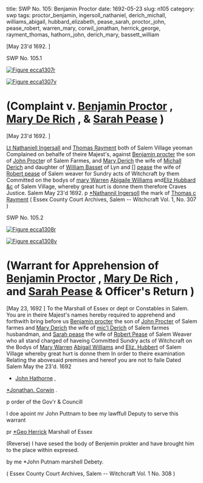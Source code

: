 title: SWP No. 105: Benjamin Proctor
date: 1692-05-23
slug: n105
category: swp
tags: proctor_benjamin, ingersoll_nathaniel, derich_michall, williams_abigail, hubbard_elizabeth, pease_sarah, proctor_john, pease_robert, warren_mary, corwil_jonathan, herrick_george, rayment_thomas, hathorn_john, derich_mary, bassett_william




[May 23'd 1692. ]

<div markdown class="doc" id="n105.1">

<div class="doc_id">SWP No. 105.1</div>


<span markdown class="figure">[![Figure ecca1307r](archives/ecca/thumb/ecca1307r.jpg)](archives/ecca/large/ecca1307r.jpg)</span>

<span markdown class="figure">[![Figure ecca1307v](archives/ecca/thumb/ecca1307v.jpg)](archives/ecca/large/ecca1307v.jpg)</span>

# (Complaint v. [Benjamin Proctor](/tag/proctor_benjamin.html) , [Mary De Rich](/tag/derich_mary.html) , & [Sarah Pease](/tag/pease_sarah.html) )

[May 23'd 1692. ]

[Lt Nathaniell Ingersall](/tag/ingersoll_nathaniel.html) and [Thomas Rayment](/tag/rayment_thomas.html) both of Salem Village yeoman Complained on behalfe of theire Majest's, against [Benjamin procter](/tag/proctor_benjamin.html) the son of [John Procte](/tag/proctor_john.html)r of Salem Farmes, and [Mary Derich](/tag/derich_mary.html) the wife of [Michall Derich](/tag/derich_michall.html) and daughter of [William Basset](/tag/bassett_william.html) of Lyn and [] [pease](/tag/pease_sarah.html) the wife of [Robert pease](/tag/pease_robert.html) of Salem weaver for Sundry acts of Witchcraft by them Committed on the bodys of [mary Warren](/tag/warren_mary.html) [Abigaile Williams](/tag/williams_abigail.html) and[Eliz Hubbard &c](/tag/hubbard_elizabeth.html) of Salem Village, whereby great hurt is donne them therefore Craves Justice.
Salem  May 23'd 1692.  p [*Nathannil Ingersoll](/tag/ingersoll_nathaniel.html) the mark of [Thomas c Rayment](/tag/rayment_thomas.html) ( Essex County Court Archives, Salem -- Witchcraft Vol. 1, No. 307 )

</div>



<div markdown class="doc" id="n105.2">

<div class="doc_id">SWP No. 105.2</div>


<span markdown class="figure">[![Figure ecca1308r](archives/ecca/thumb/ecca1308r.jpg)](archives/ecca/large/ecca1308r.jpg)</span>

<span markdown class="figure">[![Figure ecca1308v](archives/ecca/thumb/ecca1308v.jpg)](archives/ecca/large/ecca1308v.jpg)</span>

# (Warrant for Apprehension of [Benjamin Proctor](/tag/proctor_benjamin.html) , [Mary De Rich](/tag/derich_mary.html) , and [Sarah Pease](/tag/pease_sarah.html) & Officer's Return )
[May 23, 1692 ] To the Marshall of Essex or dept or Constables  in Salem. 
You are in theire Majest's names hereby required to apprehend and forthwith bring before us [Benjamin procter](/tag/proctor_benjamin.html) the son of [John Procter](/tag/proctor_john.html) of Salem farmes and [Mary Derich](/tag/derich_mary.html) the wife of [mic'l Derich](/tag/derich_michall.html) of Salem farmes husbandman, and [Sarah pease](/tag/pease_sarah.html) the wife of [Robert Pease](/tag/pease_robert.html) of Salem Weaver who all stand charged of haveing Committed Sundry acts of Witchcraft on the Bodys of [Mary Warren](/tag/warren_mary.html) [Abigail Williams](/tag/williams_abigail.html) and [Eliz. Hubbert](/tag/hubbard_elizabeth.html) of Salem Village whereby great hurt is donne them In  order to theire examination Relating the abovesaid premises and hereof you are not to faile Dated Salem May the 23'd. 1692 

* [John Hathorne](/tag/hathorn_john.html) ,

[*Jonathan. Corwin](/tag/corwil_jonathan.html) .

p order of the Gov'r & Councill 

I doe apoint mr John Puttnam to bee my lawffull Deputy to serve this warrant 

pr [*Geo Herrick](/tag/herrick_george.html) Marshall of Essex

(Reverse) I have sesed the body of Benjemin prokter and have brought him to the place within expresed. 

by me *John Putnam marshell Debety. 

( Essex County Court Archives, Salem -- Witchcraft Vol. 1 No. 308 )


</div>

